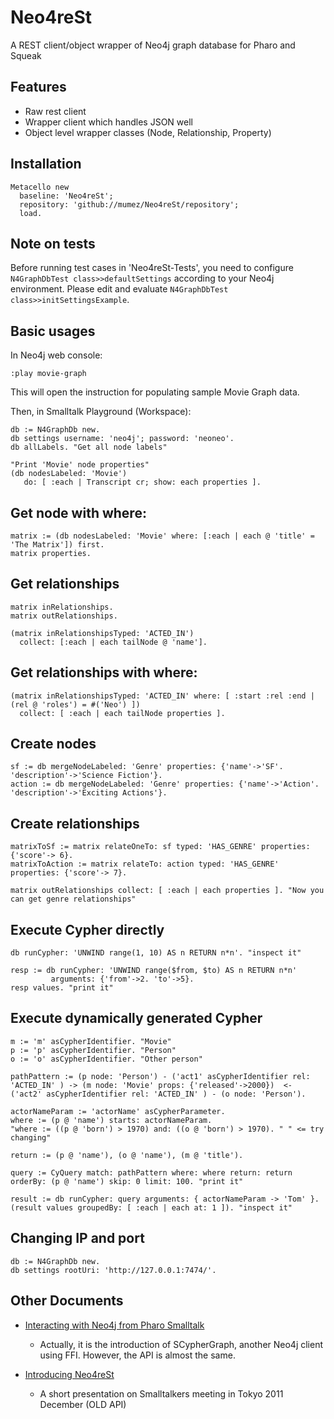# Neo4reSt
A REST client/object wrapper of Neo4j graph database for Pharo and Squeak

## Features

- Raw rest client
- Wrapper client which handles JSON well
- Object level wrapper classes (Node, Relationship, Property)


## Installation

```smalltalk
Metacello new
  baseline: 'Neo4reSt';
  repository: 'github://mumez/Neo4reSt/repository';
  load.
```

## Note on tests

Before running test cases in 'Neo4reSt-Tests', you need to configure `N4GraphDbTest class>>defaultSettings` according to your Neo4j environment. Please edit and evaluate `N4GraphDbTest class>>initSettingsExample`.

## Basic usages

In Neo4j web console:
```
:play movie-graph
```
This will open the instruction for populating sample Movie Graph data.

Then, in Smalltalk Playground (Workspace):

```smalltalk
db := N4GraphDb new.
db settings username: 'neo4j'; password: 'neoneo'.
db allLabels. "Get all node labels"

"Print 'Movie' node properties"
(db nodesLabeled: 'Movie') 
   do: [ :each | Transcript cr; show: each properties ].
```

## Get node with where:

```smalltalk
matrix := (db nodesLabeled: 'Movie' where: [:each | each @ 'title' = 'The Matrix']) first.
matrix properties.
```

## Get relationships

```smalltalk
matrix inRelationships.
matrix outRelationships.

(matrix inRelationshipsTyped: 'ACTED_IN')
  collect: [:each | each tailNode @ 'name']. 
```

## Get relationships with where:

```smalltalk
(matrix inRelationshipsTyped: 'ACTED_IN' where: [ :start :rel :end | (rel @ 'roles') = #('Neo') ])
  collect: [ :each | each tailNode properties ].
```

## Create nodes

```smalltalk
sf := db mergeNodeLabeled: 'Genre' properties: {'name'->'SF'. 'description'->'Science Fiction'}.
action := db mergeNodeLabeled: 'Genre' properties: {'name'->'Action'. 'description'->'Exciting Actions'}. 
```

## Create relationships

```smalltalk
matrixToSf := matrix relateOneTo: sf typed: 'HAS_GENRE' properties: {'score'-> 6}.
matrixToAction := matrix relateTo: action typed: 'HAS_GENRE' properties: {'score'-> 7}. 
```

```
matrix outRelationships collect: [ :each | each properties ]. "Now you can get genre relationships"
```

## Execute Cypher directly

```smalltalk
db runCypher: 'UNWIND range(1, 10) AS n RETURN n*n'. "inspect it"

resp := db runCypher: 'UNWIND range($from, $to) AS n RETURN n*n' 
         arguments: {'from'->2. 'to'->5}. 
resp values. "print it"
```

## Execute dynamically generated Cypher

```smalltalk
m := 'm' asCypherIdentifier. "Movie"
p := 'p' asCypherIdentifier. "Person"
o := 'o' asCypherIdentifier. "Other person"

pathPattern := (p node: 'Person') - ('act1' asCypherIdentifier rel: 'ACTED_IN' ) -> (m node: 'Movie' props: {'released'->2000})  <- ('act2' asCypherIdentifier rel: 'ACTED_IN' ) - (o node: 'Person').

actorNameParam := 'actorName' asCypherParameter.
where := (p @ 'name') starts: actorNameParam.
"where := ((p @ 'born') > 1970) and: ((o @ 'born') > 1970). " " <= try changing"

return := (p @ 'name'), (o @ 'name'), (m @ 'title').

query := CyQuery match: pathPattern where: where return: return orderBy: (p @ 'name') skip: 0 limit: 100. "print it"

result := db runCypher: query arguments: { actorNameParam -> 'Tom' }.
(result values groupedBy: [ :each | each at: 1 ]). "inspect it"
```

## Changing IP and port

```smalltalk
db := N4GraphDb new.
db settings rootUri: 'http://127.0.0.1:7474/'.
```

## Other Documents

- [Interacting with Neo4j from Pharo Smalltalk](https://hashnode.com/post/interacting-with-neo4j-from-pharo-smalltalk-ckltglsqq085o10s14bkhfhke)
  - Actually, it is the introduction of SCypherGraph, another Neo4j client using FFI. However, the API is almost the same.

- [Introducing Neo4reSt](https://drive.google.com/file/d/0B-QQfEn6pNsXTzF3UnBZWHA3ZW8/view?usp=sharing)
  - A short presentation on Smalltalkers meeting in Tokyo 2011 December (OLD API)
